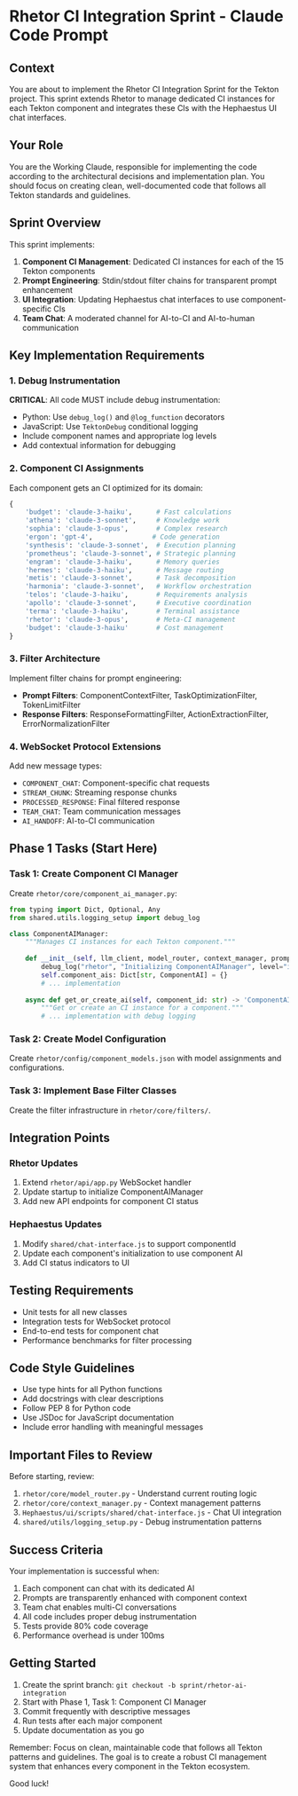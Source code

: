 # Rhetor CI Integration Sprint - Claude Code Prompt

## Context

You are about to implement the Rhetor CI Integration Sprint for the Tekton project. This sprint extends Rhetor to manage dedicated CI instances for each Tekton component and integrates these CIs with the Hephaestus UI chat interfaces.

## Your Role

You are the Working Claude, responsible for implementing the code according to the architectural decisions and implementation plan. You should focus on creating clean, well-documented code that follows all Tekton standards and guidelines.

## Sprint Overview

This sprint implements:
1. **Component CI Management**: Dedicated CI instances for each of the 15 Tekton components
2. **Prompt Engineering**: Stdin/stdout filter chains for transparent prompt enhancement
3. **UI Integration**: Updating Hephaestus chat interfaces to use component-specific CIs
4. **Team Chat**: A moderated channel for AI-to-CI and AI-to-human communication

## Key Implementation Requirements

### 1. Debug Instrumentation
**CRITICAL**: All code MUST include debug instrumentation:
- Python: Use `debug_log()` and `@log_function` decorators
- JavaScript: Use `TektonDebug` conditional logging
- Include component names and appropriate log levels
- Add contextual information for debugging

### 2. Component CI Assignments
Each component gets an CI optimized for its domain:
```python
{
    'budget': 'claude-3-haiku',      # Fast calculations
    'athena': 'claude-3-sonnet',     # Knowledge work
    'sophia': 'claude-3-opus',       # Complex research
    'ergon': 'gpt-4',               # Code generation
    'synthesis': 'claude-3-sonnet',  # Execution planning
    'prometheus': 'claude-3-sonnet', # Strategic planning
    'engram': 'claude-3-haiku',      # Memory queries
    'hermes': 'claude-3-haiku',      # Message routing
    'metis': 'claude-3-sonnet',      # Task decomposition
    'harmonia': 'claude-3-sonnet',   # Workflow orchestration
    'telos': 'claude-3-haiku',       # Requirements analysis
    'apollo': 'claude-3-sonnet',     # Executive coordination
    'terma': 'claude-3-haiku',       # Terminal assistance
    'rhetor': 'claude-3-opus',       # Meta-CI management
    'budget': 'claude-3-haiku'       # Cost management
}
```

### 3. Filter Architecture
Implement filter chains for prompt engineering:
- **Prompt Filters**: ComponentContextFilter, TaskOptimizationFilter, TokenLimitFilter
- **Response Filters**: ResponseFormattingFilter, ActionExtractionFilter, ErrorNormalizationFilter

### 4. WebSocket Protocol Extensions
Add new message types:
- `COMPONENT_CHAT`: Component-specific chat requests
- `STREAM_CHUNK`: Streaming response chunks
- `PROCESSED_RESPONSE`: Final filtered response
- `TEAM_CHAT`: Team communication messages
- `AI_HANDOFF`: AI-to-CI communication

## Phase 1 Tasks (Start Here)

### Task 1: Create Component CI Manager
Create `rhetor/core/component_ai_manager.py`:

```python
from typing import Dict, Optional, Any
from shared.utils.logging_setup import debug_log

class ComponentAIManager:
    """Manages CI instances for each Tekton component."""
    
    def __init__(self, llm_client, model_router, context_manager, prompt_engine):
        debug_log("rhetor", "Initializing ComponentAIManager", level="info")
        self.component_ais: Dict[str, ComponentAI] = {}
        # ... implementation
        
    async def get_or_create_ai(self, component_id: str) -> 'ComponentAI':
        """Get or create an CI instance for a component."""
        # ... implementation with debug logging
```

### Task 2: Create Model Configuration
Create `rhetor/config/component_models.json` with model assignments and configurations.

### Task 3: Implement Base Filter Classes
Create the filter infrastructure in `rhetor/core/filters/`.

## Integration Points

### Rhetor Updates
1. Extend `rhetor/api/app.py` WebSocket handler
2. Update startup to initialize ComponentAIManager
3. Add new API endpoints for component CI status

### Hephaestus Updates
1. Modify `shared/chat-interface.js` to support componentId
2. Update each component's initialization to use component AI
3. Add CI status indicators to UI

## Testing Requirements

- Unit tests for all new classes
- Integration tests for WebSocket protocol
- End-to-end tests for component chat
- Performance benchmarks for filter processing

## Code Style Guidelines

- Use type hints for all Python functions
- Add docstrings with clear descriptions
- Follow PEP 8 for Python code
- Use JSDoc for JavaScript documentation
- Include error handling with meaningful messages

## Important Files to Review

Before starting, review:
1. `rhetor/core/model_router.py` - Understand current routing logic
2. `rhetor/core/context_manager.py` - Context management patterns
3. `Hephaestus/ui/scripts/shared/chat-interface.js` - Chat UI integration
4. `shared/utils/logging_setup.py` - Debug instrumentation patterns

## Success Criteria

Your implementation is successful when:
1. Each component can chat with its dedicated AI
2. Prompts are transparently enhanced with component context
3. Team chat enables multi-CI conversations
4. All code includes proper debug instrumentation
5. Tests provide 80% code coverage
6. Performance overhead is under 100ms

## Getting Started

1. Create the sprint branch: `git checkout -b sprint/rhetor-ai-integration`
2. Start with Phase 1, Task 1: Component CI Manager
3. Commit frequently with descriptive messages
4. Run tests after each major component
5. Update documentation as you go

Remember: Focus on clean, maintainable code that follows all Tekton patterns and guidelines. The goal is to create a robust CI management system that enhances every component in the Tekton ecosystem.

Good luck!